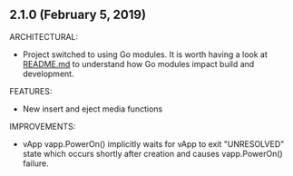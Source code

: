 ## 2.1.0 (February 5, 2019)

ARCHITECTURAL:

* Project switched to using Go modules. It is worth having a
look at [README.md](README.md) to understand how Go modules impact build and development.

FEATURES:

* New insert and eject media functions 

IMPROVEMENTS:

* vApp vapp.PowerOn() implicitly waits for vApp to exit "UNRESOLVED" state which occurs shortly after creation and causes vapp.PowerOn() failure.
